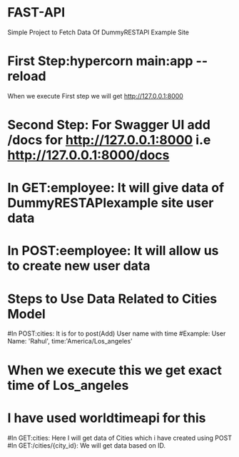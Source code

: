 # FAST-API
Simple Project to Fetch Data Of DummyRESTAPI Example Site


# First Step:hypercorn main:app --reload
When we execute First step we will get http://127.0.0.1:8000
# Second Step: For Swagger UI  add /docs for  http://127.0.0.1:8000 i.e  http://127.0.0.1:8000/docs



# In GET:employee: It will give data of DummyRESTAPIexample site user data
# In POST:eemployee: It will allow us to create new user data


# Steps to Use Data Related to Cities Model
#In POST:cities: It is for to post(Add) User name with time
#Example: User Name: 'Rahul', time:'America/Los_angeles'
# When we execute this we get exact time of Los_angeles
# I have used worldtimeapi for this

#In GET:cities: Here I will get data of Cities which i have created using POST
#In GET:/cities/{city_id}: We will get data based on ID.

